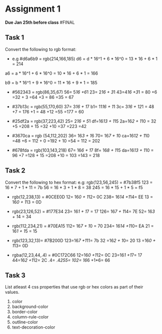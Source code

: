 # Assignment 1
**Due Jan 25th before class**
#FINAL
## Task 1
Convert the following to rgb format:
* e.g #d6a6b9 = rgb(214,166,185)
d6 = d * 16^1 + 6 * 16^0
   = 13 * 16 + 6 * 1
   = 214

a6 = a * 16^1 +  6 * 16^0
   = 10 * 16 + 6 * 1
   = 166

b9 = b * 16^1 + 9 * 16^0
   = 11 * 16 + 9 * 1
   = 185



* #562343 = rgb(86,35,67)
	56=	5*16 +6*1		23=	2*16 + 3*1		43=4*16 +3*1
	  = 80  +6            =32 + 3             =64 +3
	  = 86                =35                 = 67

* #37b13c = rgb(55,170,60)
	37= 3*16 + 1*7		b1= 11*16 + 1*1		3c= 3*16 + 12*1
	  = 48 +7			  = 176 +1			  = 48 +12
	  =55				  =177				  = 60

* #25df2a = rgb(37,223,42)
	25= 2*16 + 5*1		df=16*13 + 1*15		2a=16*2 + 1*10
	 = 32 +5			  =208 + 15			  =32 +10
	 =37				  =223				  =42

* #3670ca = rgb (54,112,202)
	36= 16*3 + 1*6		70= 16*7 + 1*0		ca=16*12 + 1*10
	 =48 +6				  = 112 + 0			  =192 + 10
	 =54				  = 112				  = 202

* #678fda = rgb(103,143,218)
	67= 16*6 + 1*7		8f= 16*8 + 1*15		da=16*13 + 1*10
	 = 96 +7			  =128 + 15			  =208 +10
	 = 103				  =143				  = 218

## Task 2
Convert the following to hex format:
e.g: rgb(123,56,245) = #7b38f5
123 = 16 * 7 + 1 * 11 = 7b
56  = 16 * 3 + 1 * 8  = 38
245 = 16 * 15 + 1 * 5 = f5

* rgb(12,238,13) = #0CEE0D
	12= 16*0 + 1*12= 0C
	238= 16*14 +1*14= EE
	13 = 16*0 + 1*13 = 0D

* rgb(23,126,52) = #177E34
	23=  16*1 + 1*7 = 17
	126= 16*7 + 1*14= 7E
	52=  16*3 + 1*4 = 34

* rgb(112,234,21) = #70EA15
	112= 16*7 + 1*0 = 70
	234= 16*14 +1*10= EA
	21 = 16*1 + 1*5 = 15

* rgb(123,32,13)= #7B200D
	123=16*7 +1*11= 7b
	32 =16*2 + 1*0= 20
	13 =16*0 + 1*13= 0D

* rgba(12,23,44,.4) = #0C172C66
	12=16*0 +1*12= 0C
	23=16*1 +1*7=  17
	44=16*2 +1*12= 2C
	.4= .4*255= 102= 16*6 +1*6= 66




## Task 3
List atleast 4 css properties that use rgb or hex colors as part of
their values.

1. color
2. background-color
3. border-color
4. column-rule-color
5. outline-color
6. text-decoration-color